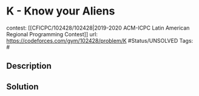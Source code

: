 # K - Know your Aliens

contest: [[CFICPC/102428/102428|2019-2020 ACM-ICPC Latin American Regional Programming Contest]]
url: https://codeforces.com/gym/102428/problem/K
#Status/UNSOLVED
Tags: #

## Description

## Solution


